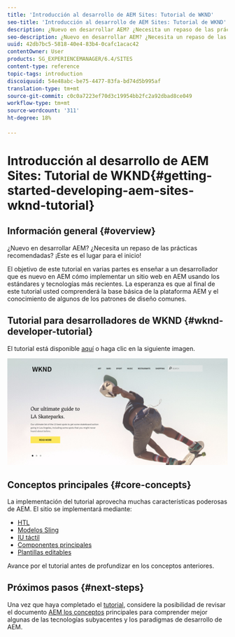 ```yaml
---
title: 'Introducción al desarrollo de AEM Sites: Tutorial de WKND'
seo-title: 'Introducción al desarrollo de AEM Sites: Tutorial de WKND'
description: ¿Nuevo en desarrollar AEM? ¿Necesita un repaso de las prácticas recomendadas? ¡Este es el lugar para el inicio! El objetivo de este tutorial en varias partes es enseñar a un desarrollador que es nuevo en AEM cómo implementar un sitio web en AEM usando los estándares y tecnologías más recientes.
seo-description: ¿Nuevo en desarrollar AEM? ¿Necesita un repaso de las prácticas recomendadas? ¡Este es el lugar para el inicio! El objetivo de este tutorial en varias partes es enseñar a un desarrollador que es nuevo en AEM cómo implementar un sitio web en AEM usando los estándares y tecnologías más recientes.
uuid: 42db7bc5-5818-40e4-83b4-0cafc1acac42
contentOwner: User
products: SG_EXPERIENCEMANAGER/6.4/SITES
content-type: reference
topic-tags: introduction
discoiquuid: 54e48abc-be75-4477-83fa-bd74d5b995af
translation-type: tm+mt
source-git-commit: c0c0a7223ef70d3c19954bb2fc2a92dbad8ce049
workflow-type: tm+mt
source-wordcount: '311'
ht-degree: 18%

---
```



# Introducción al desarrollo de AEM Sites: Tutorial de WKND{#getting-started-developing-aem-sites-wknd-tutorial}

## Información general {#overview}

¿Nuevo en desarrollar AEM? ¿Necesita un repaso de las prácticas recomendadas? ¡Este es el lugar para el inicio!

El objetivo de este tutorial en varias partes es enseñar a un desarrollador que es nuevo en AEM cómo implementar un sitio web en AEM usando los estándares y tecnologías más recientes. La esperanza es que al final de este tutorial usted comprenderá la base básica de la plataforma AEM y el conocimiento de algunos de los patrones de diseño comunes.

## Tutorial para desarrolladores de WKND {#wknd-developer-tutorial}

El tutorial está disponible [aquí](https://docs.adobe.com/content/help/en/experience-manager-learn/getting-started-wknd-tutorial-develop/overview.html) o haga clic en la siguiente imagen.

[![hacer clic en la imagen](assets/screen_shot_2018-11-23at152453.png)](https://docs.adobe.com/content/help/en/experience-manager-learn/getting-started-wknd-tutorial-develop/overview.html)

## Conceptos principales {#core-concepts}

La implementación del tutorial aprovecha muchas características poderosas de AEM. El sitio se implementará mediante:

* [HTL](https://helpx.adobe.com/experience-manager/htl/user-guide.html)
* [Modelos Sling](https://sling.apache.org/documentation/bundles/models.html)
* [IU táctil](/help/sites-developing/touch-ui-concepts.md)
* [Componentes principales](https://docs.adobe.com/content/help/es-ES/experience-manager-core-components/using/introduction.html)
* [Plantillas editables](/help/sites-developing/page-templates-editable.md)

Avance por el tutorial antes de profundizar en los conceptos anteriores.

## Próximos pasos {#next-steps}

Una vez que haya completado el [tutorial](https://helpx.adobe.com/experience-manager/kt/sites/using/getting-started-wknd-tutorial-develop.html), considere la posibilidad de revisar el documento [AEM los conceptos](/help/sites-developing/the-basics.md) principales para comprender mejor algunas de las tecnologías subyacentes y los paradigmas de desarrollo de AEM.
